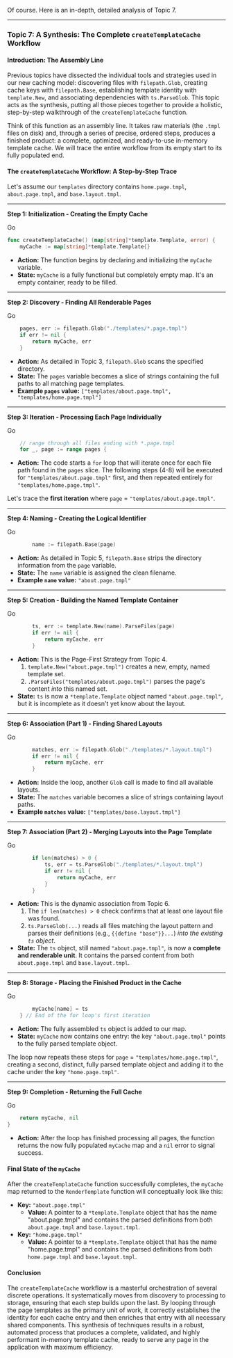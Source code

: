 Of course. Here is an in-depth, detailed analysis of Topic 7.

---

### Topic 7: A Synthesis: The Complete `createTemplateCache` Workflow

#### Introduction: The Assembly Line

Previous topics have dissected the individual tools and strategies used in our new caching model: discovering files with `filepath.Glob`, creating cache keys with `filepath.Base`, establishing template identity with `template.New`, and associating dependencies with `ts.ParseGlob`. This topic acts as the synthesis, putting all those pieces together to provide a holistic, step-by-step walkthrough of the `createTemplateCache` function.

Think of this function as an assembly line. It takes raw materials (the `.tmpl` files on disk) and, through a series of precise, ordered steps, produces a finished product: a complete, optimized, and ready-to-use in-memory template cache. We will trace the entire workflow from its empty start to its fully populated end.

#### The `createTemplateCache` Workflow: A Step-by-Step Trace

Let's assume our `templates` directory contains `home.page.tmpl`, `about.page.tmpl`, and `base.layout.tmpl`.

---

**Step 1: Initialization - Creating the Empty Cache**

Go

```go
func createTemplateCache() (map[string]*template.Template, error) {
	myCache := map[string]*template.Template{}
```

- **Action:** The function begins by declaring and initializing the `myCache` variable.
- **State:** `myCache` is a fully functional but completely empty map. It's an empty container, ready to be filled.

---

**Step 2: Discovery - Finding All Renderable Pages**

Go

```go
	pages, err := filepath.Glob("./templates/*.page.tmpl")
	if err != nil {
		return myCache, err
	}
```

- **Action:** As detailed in Topic 3, `filepath.Glob` scans the specified directory.
- **State:** The `pages` variable becomes a slice of strings containing the full paths to all matching page templates.
- **Example `pages` value:** `["templates/about.page.tmpl", "templates/home.page.tmpl"]`

---

**Step 3: Iteration - Processing Each Page Individually**

Go

```go
	// range through all files ending with *.page.tmpl
	for _, page := range pages {
```

- **Action:** The code starts a `for` loop that will iterate once for each file path found in the `pages` slice. The following steps (4-8) will be executed for `"templates/about.page.tmpl"` first, and then repeated entirely for `"templates/home.page.tmpl"`.

Let's trace the **first iteration** where `page` = `"templates/about.page.tmpl"`.

---

**Step 4: Naming - Creating the Logical Identifier**

Go

```go
		name := filepath.Base(page)
```

- **Action:** As detailed in Topic 5, `filepath.Base` strips the directory information from the `page` variable.
- **State:** The `name` variable is assigned the clean filename.
- **Example `name` value:** `"about.page.tmpl"`

---

**Step 5: Creation - Building the Named Template Container**

Go

```go
		ts, err := template.New(name).ParseFiles(page)
		if err != nil {
			return myCache, err
		}
```

- **Action:** This is the Page-First Strategy from Topic 4.
    1. `template.New("about.page.tmpl")` creates a new, empty, named template set.
    2. `.ParseFiles("templates/about.page.tmpl")` parses the page's content _into_ this named set.
- **State:** `ts` is now a `*template.Template` object named `"about.page.tmpl"`, but it is incomplete as it doesn't yet know about the layout.

---

**Step 6: Association (Part 1) - Finding Shared Layouts**

Go

```go
		matches, err := filepath.Glob("./templates/*.layout.tmpl")
		if err != nil {
			return myCache, err
		}
```

- **Action:** Inside the loop, another `Glob` call is made to find all available layouts.
- **State:** The `matches` variable becomes a slice of strings containing layout paths.
- **Example `matches` value:** `["templates/base.layout.tmpl"]`

---

**Step 7: Association (Part 2) - Merging Layouts into the Page Template**

Go

```go
		if len(matches) > 0 {
			ts, err = ts.ParseGlob("./templates/*.layout.tmpl")
			if err != nil {
				return myCache, err
			}
		}
```

- **Action:** This is the dynamic association from Topic 6.
    1. The `if len(matches) > 0` check confirms that at least one layout file was found.
    2. `ts.ParseGlob(...)` reads all files matching the layout pattern and parses their definitions (e.g., `{{define "base"}}...`) _into the existing `ts` object_.
- **State:** The `ts` object, still named `"about.page.tmpl"`, is now a **complete and renderable unit**. It contains the parsed content from both `about.page.tmpl` and `base.layout.tmpl`.

---

**Step 8: Storage - Placing the Finished Product in the Cache**

Go

```go
		myCache[name] = ts
	} // End of the for loop's first iteration
```

- **Action:** The fully assembled `ts` object is added to our map.
- **State:** `myCache` now contains one entry: the key `"about.page.tmpl"` points to the fully parsed template object.

The loop now repeats these steps for `page` = `"templates/home.page.tmpl"`, creating a second, distinct, fully parsed template object and adding it to the cache under the key `"home.page.tmpl"`.

---

**Step 9: Completion - Returning the Full Cache**

Go

```go
	return myCache, nil
}
```

- **Action:** After the loop has finished processing all pages, the function returns the now fully populated `myCache` map and a `nil` error to signal success.

#### Final State of the `myCache`

After the `createTemplateCache` function successfully completes, the `myCache` map returned to the `RenderTemplate` function will conceptually look like this:

- **Key:** `"about.page.tmpl"`
    - **Value:** A pointer to a `*template.Template` object that has the name "about.page.tmpl" and contains the parsed definitions from both `about.page.tmpl` and `base.layout.tmpl`.
- **Key:** `"home.page.tmpl"`
    - **Value:** A pointer to a `*template.Template` object that has the name "home.page.tmpl" and contains the parsed definitions from both `home.page.tmpl` and `base.layout.tmpl`.

#### Conclusion

The `createTemplateCache` workflow is a masterful orchestration of several discrete operations. It systematically moves from discovery to processing to storage, ensuring that each step builds upon the last. By looping through the page templates as the primary unit of work, it correctly establishes the identity for each cache entry and then enriches that entry with all necessary shared components. This synthesis of techniques results in a robust, automated process that produces a complete, validated, and highly performant in-memory template cache, ready to serve any page in the application with maximum efficiency.